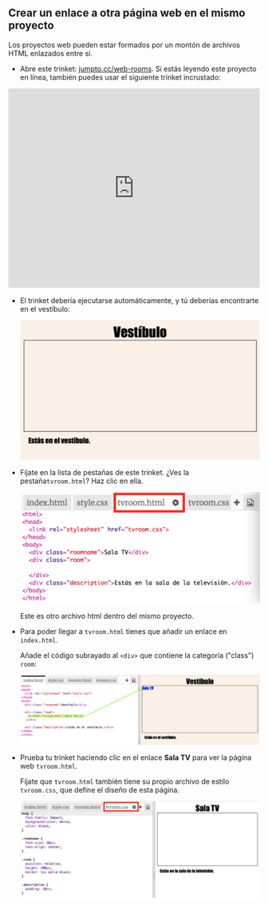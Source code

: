 ## Crear un enlace a otra página web en el mismo proyecto

Los proyectos web pueden estar formados por un montón de archivos HTML enlazados entre si.

+ Abre este trinket: <a href="http://jumpto.cc/web-rooms" target="_blank">jumpto.cc/web-rooms</a>. Si estás leyendo este proyecto en línea, también puedes usar el siguiente trinket incrustado:

<div class="trinket">
  <iframe src="https://trinket.io/embed/html/ef608f0733" width="100%" height="400" frameborder="0" marginwidth="0" marginheight="0" allowfullscreen>
  </iframe>
</div>

+ El trinket debería ejecutarse automáticamente, y tú deberías encontrarte en el vestíbulo:

	![screenshot](images/rooms-hall-start.png)

+ Fíjate en la lista de pestañas de este trinket. ¿Ves la pestaña`tvroom.html`? Haz clic en ella.

	![screenshot](images/rooms-tvroom-html.png)

	Este es otro archivo html dentro del mismo proyecto.


+ Para poder llegar a `tvroom.html` tienes que añadir un enlace en `index.html`.

	Añade el código subrayado al `<div>` que contiene la categoría ("class") `room`:

	![screenshot](images/rooms-link-tvroom.png)

+ Prueba tu trinket haciendo clic en el enlace __Sala TV__ para ver la página web `tvroom.html`.

	Fíjate que `tvroom.html` también tiene su propio archivo de estilo `tvroom.css`, que define el diseño de esta página.

	![screenshot](images/rooms-tvroom-unstyled.png)
	
